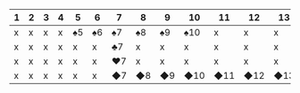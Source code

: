 | 1 | 2 | 3 | 4 | 5 | 6 | 7 | 8 | 9 | 10 | 11 | 12 | 13 |
| - | - | - | - | - | - | - | - | - | - | - | - | - |
| x | x | x | x | ♠5| ♠6 | ♠7 | ♠8 | ♠9 | ♠10 | x | x | x |
| x | x | x | x | x | x | ♣7 | x | x | x | x | x | x |
| x | x | x | x | x | x | ♥7 | x | x | x | x | x | x |
| x | x | x | x | x | x | ◆7 | ◆8 | ◆9 | ◆10 | ◆11 | ◆12 | ◆13 |